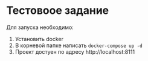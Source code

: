 # Тестовоое задание
Для запуска необходимо:
1. Установить docker 
2. В корневой папке написать
`docker-compose up -d`
3. Проект достуен по адресу http://localhost:8111